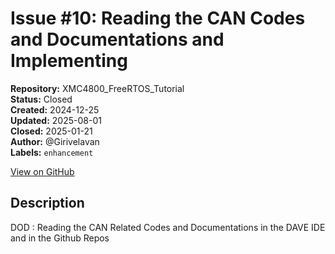 # Issue #10: Reading the CAN Codes and Documentations and Implementing

**Repository:** XMC4800_FreeRTOS_Tutorial  
**Status:** Closed  
**Created:** 2024-12-25  
**Updated:** 2025-08-01  
**Closed:** 2025-01-21  
**Author:** @Girivelavan  
**Labels:** `enhancement`  

[View on GitHub](https://github.com/Simtestlab/XMC4800_FreeRTOS_Tutorial/issues/10)

## Description

DOD : Reading the CAN Related Codes and Documentations in the DAVE IDE and in the Github Repos